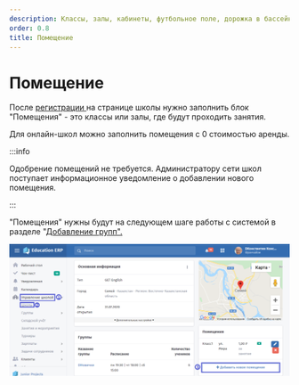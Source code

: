 ```yaml
---
description: Классы, залы, кабинеты, футбольное поле, дорожка в бассейне
order: 0.8
title: Помещение
---
```


# Помещение

После [регистрации ](registraciya-shkoly.md)на странице школы нужно заполнить блок "Помещения" - это классы или залы, где будут проходить занятия.

Для онлайн-школ можно заполнить помещения с 0 стоимостью аренды.

:::info

Одобрение помещений не требуется. Администратору сети школ поступает информационное уведомление о добавлении нового помещения.

:::

"Помещения" нужны будут на следующем шаге работы с системой в разделе "[Добавление групп".](gruppa/dobavlenie-grupp.md)

![](<../../.gitbook/assets/image (20) (1).png>)